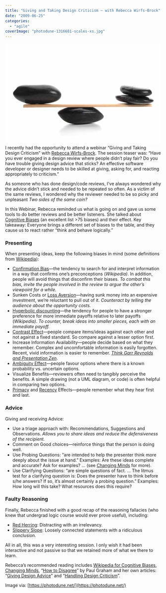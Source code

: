 ```yaml
---
title: "Giving and Taking Design Criticism – with Rebecca Wirfs-Brock"
date: "2009-06-25"
categories: 
  - "agile"
coverImage: "photodune-1316681-scales-xs.jpg"
---
```


![scales with zen stone - image licensed from Photodune](images/photodune-1316681-scales-xs.jpg)I recently had the opportunity to attend a webinar “Giving and Taking Design Criticism” with [Rebecca Wirfs-Brock](https://www.wirfs-brock.com/index.html). The session teaser was: “Have you ever engaged in a design review where people didn’t play fair? Do you have trouble giving design advice that sticks? An effective software developer or designer needs to be skilled at giving, asking for, and reacting appropriately to criticism.”

As someone who has done design/code reviews, I’ve always wondered why the advice didn’t stick and needed to be repeated so often. As a victim of the same reviews, I wondered why the reviewer needed to be so picky and unpleasant _Two sides of the same coin?_

In this Webinar, Rebecca reminded us what is going on and gave us some tools to do better reviews and be better listeners. She talked about [Cognitive Biases](https://en.wikipedia.org/wiki/List_of_cognitive_biases) (an excellent list >75 biases) and their effect. Key takeaway: Everyone brings a different set of biases to the table, and they cause us to react rather “think and behave logically.”

### Presenting

When presenting ideas, keep the following biases in mind (some definitions from [Wikipedia](https://en.wikipedia.org/wiki/List_of_cognitive_biases)):

- [Confirmation Bias](https://en.wikipedia.org/wiki/Confirmation_bias)—the tendency to search for and interpret information in a way that confirms one’s preconceptions (_Wikipedia)_. In addition, people will avoid things that disconfirm their biases. _To combat this bias, invite the people involved in the review to argue the other’s viewpoint for a while._
- Sunken Costs or [Loss Aversion](https://en.wikipedia.org/wiki/Loss_aversion)—having sunk money into an expensive investment, we’re reluctant to pull out of it. _Counteract by telling the audience about the opportunity costs._
- [Hyperbolic discounting](https://en.wikipedia.org/wiki/Hyperbolic_discounting)—the tendency for people to have a stronger preference for more immediate payoffs relative to later payoffs (_Wikipedia)_. _To counter, break ideas into smaller pieces, each with an immediate payoff._
- [Contrast Effect](https://en.wikipedia.org/wiki/Contrast_effect)—people compare items/ideas against each other and not against a fixed standard. So compare against a lesser option first.
- Increase Information Availability—people decide based on what they remember. Complex and uncomfortable information is easily forgotten. Recent, vivid information is easier to remember. [_Think Garr Reynolds and Presentation Zen_](https://www.presentationzen.com/).
- [Ambiguity Effect](https://en.wikipedia.org/wiki/Ambiguity_effect)—people favour options where there is a known probability vs. uncertain options.
- Visualize Benefits—reviewers often need to tangibly perceive the benefits. A simple drawing (not a UML diagram, or code) is often helpful in comparing two options.
- [Primacy](https://en.wikipedia.org/wiki/Primacy_effect) and [Recency](https://en.wikipedia.org/wiki/Recency_effect) Effects—people remember what they hear first and last.

### Advice

Giving and receiving Advice:

- Use a triage approach with: Recommendations, Suggestions and Observations. _Allows you to share ideas and reduce the defensiveness of the recipient._
- Comment on Good choices—reinforce things that the person is doing well.
- Use Probing Questions: “are intended to help the presenter think more deeply about the issue at hand.” Examples: Are these ideas complete and accurate? Ask for examples? … (see [Changing Minds](https://changingminds.org/techniques/questioning/probing_questions.htm) for more).
- Use Clarifying Questions: “are simple questions of fact. … The litmus test for a clarifying question is: Does the presenter have to think before s/he answers? If so, it’s almost certainly a probing question.” Examples: How long will this take? What resources does this require?

### Faulty Reasoning

Finally, Rebecca finished with a good recap of the reasoning fallacies (who knew that undergrad logic course would ever prove useful), including:

- [Red Herring](https://changingminds.org/disciplines/argument/fallacies/red_herring.htm): Distracting with an irrelevancy.
- [Slippery Slope](https://changingminds.org/disciplines/argument/fallacies/slippery_slope.htm): Loosely connected statements with a ridiculous conclusion.

All in all, this was a very interesting session. I only wish it had been interactive and not passive so that we retained more of what we there to learn.

Rebecca’s recommended reading includes [Wikipedia for Cognitive Biases](https://en.wikipedia.org/wiki/Cognitive_biases%20), [Changing Minds](https://changingminds.org/), “[How to Disagree](https://www.paulgraham.com/disagree.html)” by Paul Graham and her own articles: “[Giving Design Advice](https://www.wirfs-brock.com/PDFs/design.pdf)” and “[Handling Design Criticism](https://www.wirfs-brock.com/PDFs/handlingcriticism.pdf)”.

Image via: [https://photodune.net/](https://photodune.net/)

